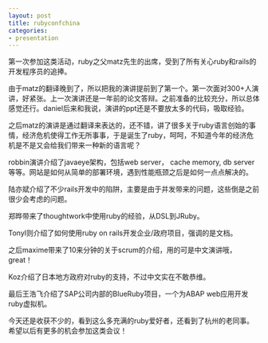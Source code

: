 ```yaml
---
layout: post
title: rubyconfchina
categories:
- presentation
---
```

第一次参加这类活动，ruby之父matz先生的出席，受到了所有关心ruby和rails的开发程序员的追捧。

由于matz的翻译晚到了，所以把我的演讲提前到了第一个。第一次面对300+人演讲，好紧张。上一次演讲还是一年前的论文答辩。之前准备的比较充分，所以总体感觉还行。daniel后来和我说，演讲的ppt还是不要放太多的代码，吸取经验。

之后matz的演讲是通过翻译来表达的，还不错，讲了很多关于ruby语言创始的事情，经济危机使得工作无所事事，于是诞生了ruby，呵呵，不知道今年的经济危机是不是又会给我们带来一种新的语言呢？

robbin演讲介绍了javaeye架构，包括web server， cache memory, db server等等。网站是如何从简单的部署环境，遇到性能瓶颈之后是如何一点点解决的。

陆亦斌介绍了不少rails开发中的陷阱，主要是由于并发带来的问题，这些倒是之前很少会考虑的问题。

郑晔带来了thoughtwork中使用ruby的经验，从DSL到JRuby。

TonyI则介绍了如何使用ruby on rails开发企业/政府项目，强调的是文档。

之后maxime带来了10来分钟的关于scrum的介绍，用的可是中文演讲哦，great！

Koz介绍了日本地方政府对ruby的支持，不过中文实在不敢恭维。

最后王浩飞介绍了SAP公司内部的BlueRuby项目，一个为ABAP web应用开发ruby虚拟机。

今天还是收获不少的，看到这么多充满的ruby爱好者，还看到了杭州的老同事。希望以后有更多的机会参加这类会议！




